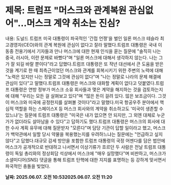 # **제목: 트럼프 "머스크와 관계복원 관심없어"…머스크 계약  취소는 진심?**

  내용: 도널드 트럼프 미국 대통령이 파국적인 '간접 언쟁'을 벌인 일론 머스크 테슬라 최고경영자(CEO)와의 관계 복원에 관심이 없다고 잘라 말했다.트럼프 대통령은 국내 이동중 전용기에서 기자들과 만나 머스크에 대한 현재 인식을 묻는 질문에 "솔직히 나는 중국, 러시아, 이란 문제로 바빴다"며 "일론 머스크에 대해서 생각하지 않는다. 나는 그가 잘 되길 바랄 뿐이다"라고 답했다.트럼프 대통령은 또 작년 대선에서 큰 도움을 받은 것을 계기로 한 때 최측근이었던 머스크와 관계를 회복시키기 위한 주변의 노력에 대해 "노력은 있지만 나는 정말로 그것에 관심이 없다"며 "나는 정말로 나라의 문제 해결에 관심이 있다"고 말했다.트럼프 대통령은 머스크와 대화할 계획이 없다고 덧붙였다.트럼프 대통령은 연방 정부가 머스크 소유 회사들과 맺은 계약을 해지하는 것을 검토하는지에 대해 "우리는 모든 걸 살펴보고 있다"며 "많은 돈이 걸려 있다. 많은 보조금이다. 그것이 머스크와 미국에 공정한지를 살펴볼 것이다"라고 말했다.미국 항공우주 분야에서 핵심적 역할을 하는 스페이스X 등 머스크 회사와의 계약을 취소하고도 '미국이 생존할 수 있느냐'는 질문에 트럼프 대통령은 "미국은 내가 없으면 안 되지만, 그 외엔 대체로 누군가가 없더라도 살아남을 수 있다"고 답하기도 했다.트럼프 대통령은 머스크의 회사에 대한 수사 계획 유무에 대해 질문받자 "모른다"며 담당 기관이 답할 일이라고 했고, 머스크가 백악관에서 일할 당시 약물을 복용했는지를 우려하느냐는 질문에는 "언급하고 싶지 않다"고 답했다.대규모 감세 방안을 포함한 트럼프 대통령의 국정 어젠다를 담은 법안에 머스크가 공개적으로 반대하고 나서면서 이상기류가 흐르던 두 사람은 전날 트럼프 대통령이 독일 총리와의 정상회담 석상에서 머스크에 "매우 실망했다"며 비판하고, 머스크가 소셜미디어(SNS) 댓글을 통해 트럼프 탄핵에 대한 지지를 표명하는 등 강하게 맞서면서 파국적인 충돌을 빚었다.

  **날짜: 2025.06.07. 오전 10:532025.06.07. 오전 11:20**